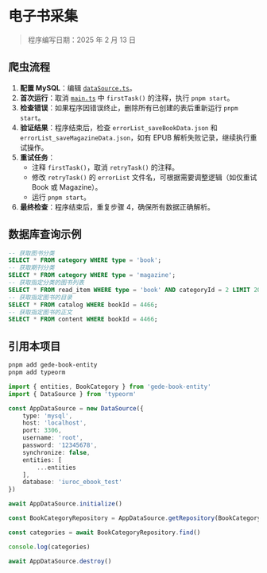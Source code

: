 # 电子书采集

> 程序编写日期：2025 年 2 月 13 日

## 爬虫流程

1. **配置 MySQL**：编辑 [`dataSource.ts`](src/dataSource.ts)。
2. **首次运行**：取消 [`main.ts`](src/main.ts) 中 `firstTask()` 的注释，执行 `pnpm start`。
3. **检查错误**：如果程序因错误终止，删除所有已创建的表后重新运行 `pnpm start`。
4. **验证结果**：程序结束后，检查 `errorList_saveBookData.json` 和 `errorList_saveMagazineData.json`，如有 EPUB 解析失败记录，继续执行重试操作。
5. **重试任务**：
   - 注释 `firstTask()`，取消 `retryTask()` 的注释。
   - 修改 `retryTask()` 的 `errorList` 文件名，可根据需要调整逻辑（如仅重试 Book 或 Magazine）。
   - 运行 `pnpm start`。
6. **最终检查**：程序结束后，重复步骤 4，确保所有数据正确解析。

## 数据库查询示例

```sql
-- 获取图书分类
SELECT * FROM category WHERE type = 'book';
-- 获取期刊分类
SELECT * FROM category WHERE type = 'magazine';
-- 获取指定分类的图书列表
SELECT * FROM read_item WHERE type = 'book' AND categoryId = 2 LIMIT 20;
-- 获取指定图书的目录
SELECT * FROM catalog WHERE bookId = 4466;
-- 获取指定图书的正文
SELECT * FROM content WHERE bookId = 4466;
```

## 引用本项目

```bash
pnpm add gede-book-entity
pnpm add typeorm
```

```typescript
import { entities, BookCategory } from 'gede-book-entity'
import { DataSource } from 'typeorm'

const AppDataSource = new DataSource({
    type: 'mysql',
    host: 'localhost',
    port: 3306,
    username: 'root',
    password: '12345678',
    synchronize: false,
    entities: [
        ...entities
    ],
    database: 'iuroc_ebook_test'
})

await AppDataSource.initialize()

const BookCategoryRepository = AppDataSource.getRepository(BookCategory)

const categories = await BookCategoryRepository.find()

console.log(categories)

await AppDataSource.destroy()
```
